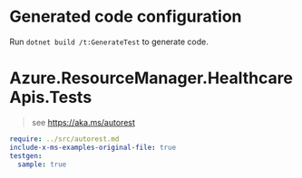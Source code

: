 # Generated code configuration

Run `dotnet build /t:GenerateTest` to generate code.

# Azure.ResourceManager.HealthcareApis.Tests

> see https://aka.ms/autorest
``` yaml
require: ../src/autorest.md
include-x-ms-examples-original-file: true
testgen:
  sample: true
```
